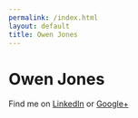 ```yaml
---
permalink: /index.html
layout: default
title: Owen Jones
---
```

Owen Jones
===
Find me on [LinkedIn](http://sg.linkedin.com/in/owenj) or [Google+](http://www.google.com/profiles/owenj3)
